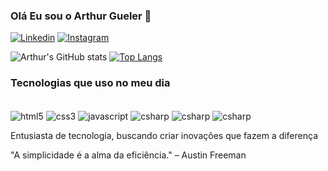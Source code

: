 
### Olá Eu sou o Arthur Gueler 👋

[![Linkedin](https://img.shields.io/badge/LinkedIn-0077B5?style=for-the-badge&logo=linkedin&logoColor=white)](https://www.linkedin.com/in/arthur-gueler-423904300/)
[![Instagram](https://img.shields.io/badge/Instagram-E4405F?style=for-the-badge&logo=instagram&logoColor=white)](https://www.instagram.com/igr.arthur/)

![Arthur's GitHub stats](https://github-readme-stats.vercel.app/api?username=ArthurGueler-dev&show_icons=true&theme=dark)
[![Top Langs](https://github-readme-stats.vercel.app/api/top-langs/?username=ArthurGueler-dev&layout=donut-vertical)](https://github.com/anuraghazra/github-readme-stats)

### Tecnologias que uso no meu dia

<div style="display: inline_block"><br/>
    <img align="center" alt="html5" src="https://img.shields.io/badge/HTML5-E34F26?style=for-the-badge&logo=html5&logoColor=white" />
    <img align="center" alt="css3" src="https://img.shields.io/badge/CSS3-1572B6?style=for-the-badge&logo=css3&logoColor=white" />
    <img align="center" alt="javascript" src="https://img.shields.io/badge/JavaScript-F7DF1E?style=for-the-badge&logo=javascript&logoColor=black">
    <img align="center" alt="csharp" src="https://img.shields.io/badge/C%23-239120?style=for-the-badge&logo=c-sharp&logoColor=white" />
    <img align="center" alt="csharp" src="https://img.shields.io/badge/Python-14354C?style=for-the-badge&logo=python&logoColor=white" />
    <img align="center" alt="csharp" src="https://img.shields.io/badge/MySQL-00000F?style=for-the-badge&logo=mysql&logoColor=white" />

</div>


Entusiasta de tecnologia, buscando criar inovações que fazem a diferença

"A simplicidade é a alma da eficiência." – Austin Freeman

